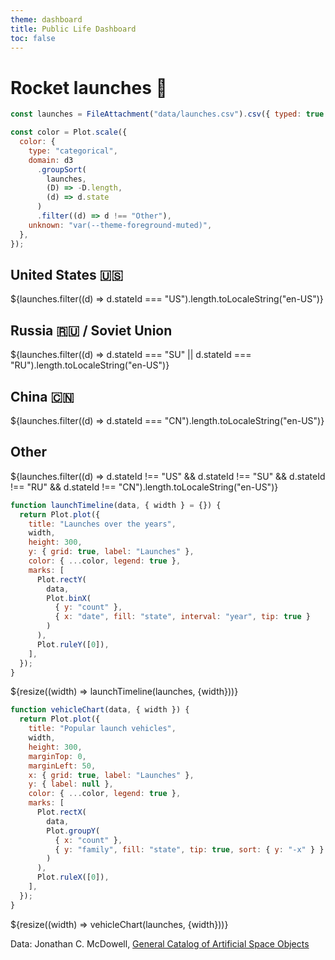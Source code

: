 ```yaml
---
theme: dashboard
title: Public Life Dashboard
toc: false
---
```


# Rocket launches 🚀

<!-- Load and transform the data -->

```js
const launches = FileAttachment("data/launches.csv").csv({ typed: true });
```

<!-- A shared color scale for consistency, sorted by the number of launches -->

```js
const color = Plot.scale({
  color: {
    type: "categorical",
    domain: d3
      .groupSort(
        launches,
        (D) => -D.length,
        (d) => d.state
      )
      .filter((d) => d !== "Other"),
    unknown: "var(--theme-foreground-muted)",
  },
});
```

<!-- Cards with big numbers -->

<div class="grid grid-cols-4">
  <div class="card">
    <h2>United States 🇺🇸</h2>
    <span class="big">${launches.filter((d) => d.stateId === "US").length.toLocaleString("en-US")}</span>
  </div>
  <div class="card">
    <h2>Russia 🇷🇺 <span class="muted">/ Soviet Union</span></h2>
    <span class="big">${launches.filter((d) => d.stateId === "SU" || d.stateId === "RU").length.toLocaleString("en-US")}</span>
  </div>
  <div class="card">
    <h2>China 🇨🇳</h2>
    <span class="big">${launches.filter((d) => d.stateId === "CN").length.toLocaleString("en-US")}</span>
  </div>
  <div class="card">
    <h2>Other</h2>
    <span class="big">${launches.filter((d) => d.stateId !== "US" && d.stateId !== "SU" && d.stateId !== "RU" && d.stateId !== "CN").length.toLocaleString("en-US")}</span>
  </div>
</div>

<!-- Plot of launch history -->

```js
function launchTimeline(data, { width } = {}) {
  return Plot.plot({
    title: "Launches over the years",
    width,
    height: 300,
    y: { grid: true, label: "Launches" },
    color: { ...color, legend: true },
    marks: [
      Plot.rectY(
        data,
        Plot.binX(
          { y: "count" },
          { x: "date", fill: "state", interval: "year", tip: true }
        )
      ),
      Plot.ruleY([0]),
    ],
  });
}
```

<div class="grid grid-cols-1">
  <div class="card">
    ${resize((width) => launchTimeline(launches, {width}))}
  </div>
</div>

<!-- Plot of launch vehicles -->

```js
function vehicleChart(data, { width }) {
  return Plot.plot({
    title: "Popular launch vehicles",
    width,
    height: 300,
    marginTop: 0,
    marginLeft: 50,
    x: { grid: true, label: "Launches" },
    y: { label: null },
    color: { ...color, legend: true },
    marks: [
      Plot.rectX(
        data,
        Plot.groupY(
          { x: "count" },
          { y: "family", fill: "state", tip: true, sort: { y: "-x" } }
        )
      ),
      Plot.ruleX([0]),
    ],
  });
}
```

<div class="grid grid-cols-1">
  <div class="card">
    ${resize((width) => vehicleChart(launches, {width}))}
  </div>
</div>

Data: Jonathan C. McDowell, [General Catalog of Artificial Space Objects](https://planet4589.org/space/gcat)
